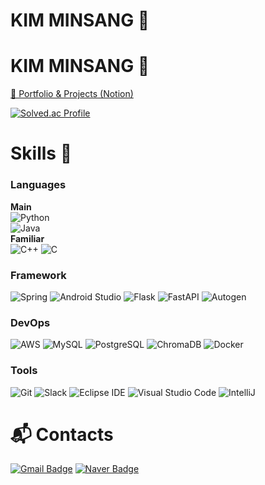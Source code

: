 # KIM MINSANG 🚀
# KIM MINSANG 🚀  
[🔗 Portfolio & Projects (Notion)](https://bead-expansion-30a.notion.site/KIM-MINSANG-BACKEND-ENGINEER-1d2fcc726bad809786d5edf4230805fb)

[![Solved.ac Profile](http://mazassumnida.wtf/api/v2/generate_badge?boj=basisp)](https://solved.ac/basisp/)
<br>

# Skills 🧪

### Languages
**Main**  
![Python](https://img.shields.io/badge/Python-3776AB.svg?&style=for-the-badge&logo=Python&logoColor=white)  
![Java](https://img.shields.io/badge/Java-007396.svg?&style=for-the-badge&logo=Java&logoColor=white)  
**Familiar**  
![C++](https://img.shields.io/badge/C++-00599C.svg?&style=for-the-badge&logo=cplusplus&logoColor=white)
![C](https://img.shields.io/badge/C-A8B9CC.svg?&style=for-the-badge&logo=c&logoColor=white)

### Framework
![Spring](https://img.shields.io/badge/Spring-6DB33F.svg?&style=for-the-badge&logo=Spring&logoColor=white)
![Android Studio](https://img.shields.io/badge/Android%20Studio-3DDC84.svg?&style=for-the-badge&logo=Android%20Studio&logoColor=white)
![Flask](https://img.shields.io/badge/Flask-000000.svg?&style=for-the-badge&logo=Flask&logoColor=white)
![FastAPI](https://img.shields.io/badge/FastAPI-009688.svg?&style=for-the-badge&logo=FastAPI&logoColor=white)
![Autogen](https://img.shields.io/badge/Autogen-4B8BBE.svg?&style=for-the-badge&logo=python&logoColor=white)

### DevOps
![AWS](https://img.shields.io/badge/Amazon%20Web%20Services-232F3E.svg?&style=for-the-badge&logo=amazonaws&logoColor=white)
![MySQL](https://img.shields.io/badge/MySQL-4479A1.svg?&style=for-the-badge&logo=MySQL&logoColor=white)
![PostgreSQL](https://img.shields.io/badge/PostgreSQL-4169E1.svg?&style=for-the-badge&logo=postgresql&logoColor=white)
![ChromaDB](https://img.shields.io/badge/ChromaDB-FF6F00.svg?&style=for-the-badge&logo=apache&logoColor=white)
![Docker](https://img.shields.io/badge/Docker-2496ED.svg?&style=for-the-badge&logo=Docker&logoColor=white)

### Tools
![Git](https://img.shields.io/badge/Git-F05032.svg?&style=for-the-badge&logo=Git&logoColor=white)
![Slack](https://img.shields.io/badge/Slack-4A154B.svg?&style=for-the-badge&logo=Slack&logoColor=white)
![Eclipse IDE](https://img.shields.io/badge/Eclipse%20IDE-2C2255.svg?&style=for-the-badge&logo=Eclipse%20IDE&logoColor=white)
![Visual Studio Code](https://img.shields.io/badge/Visual%20Studio%20Code-007ACC.svg?&style=for-the-badge&logo=Visual%20Studio%20Code&logoColor=white)
![IntelliJ](https://img.shields.io/badge/IntelliJ-000000.svg?&style=for-the-badge&logo=intellijidea&logoColor=white)

# :mailbox_with_mail: Contacts
[![Gmail Badge](https://img.shields.io/badge/Gmail-d14836?style=flat-square&logo=Gmail&logoColor=white&link=mailto:minsang007@gmail.com)](mailto:minsang007@gmail.com)
[![Naver Badge](https://img.shields.io/badge/Naver-03C75A?style=flat-square&logo=Naver&logoColor=white&link=mailto:minsang007@naver.com)](mailto:minsang007@naver.com)
